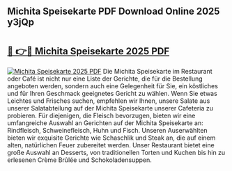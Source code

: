 ## Michita Speisekarte PDF Download Online 2025 y3jQp

# <h2><a href="http://gc86kb.nevu.top/?p=Michita+Speisekarte">🔗 👉🔴 Michita Speisekarte 2025 PDF</a></h2>

[![Michita Speisekarte 2025 PDF](https://i.imgur.com/dBaPXMq.png)](http://gc86kb.nevu.top/?p=Michita+Speisekarte)
Die Michita Speisekarte im Restaurant oder Café ist nicht nur eine Liste der Gerichte, die für die Bestellung angeboten werden, sondern auch eine Gelegenheit für Sie, ein köstliches und für Ihren Geschmack geeignetes Gericht zu wählen. Wenn Sie etwas Leichtes und Frisches suchen, empfehlen wir Ihnen, unsere Salate aus unserer Salatabteilung auf der Michita Speisekarte unserer Cafeteria zu probieren. Für diejenigen, die Fleisch bevorzugen, bieten wir eine umfangreiche Auswahl an Gerichten auf der Michita Speisekarte an: Rindfleisch, Schweinefleisch, Huhn und Fisch. Unseren Auserwählten bieten wir exquisite Gerichte wie Schaschlik und Steak an, die auf einem alten, natürlichen Feuer zubereitet werden. Unser Restaurant bietet eine große Auswahl an Desserts, von traditionellen Torten und Kuchen bis hin zu erlesenen Crème Brûlée und Schokoladensuppen.

